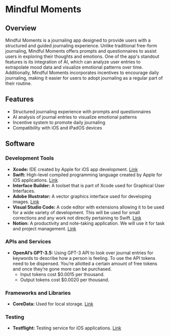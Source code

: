 # Mindful Moments

## Overview

Mindful Moments is a journaling app designed to provide users with a structured and guided journaling experience. Unlike traditional free-form journaling, Mindful Moments offers prompts and questionnaires to assist users in exploring their thoughts and emotions. One of the app's standout features is its integration of AI, which can analyze user entries to extrapolate mood data and visualize emotional patterns over time. Additionally, Mindful Moments incorporates incentives to encourage daily journaling, making it easier for users to adopt journaling as a regular part of their routine.

## Features

- Structured journaling experience with prompts and questionnaires
- AI analysis of journal entries to visualize emotional patterns
- Incentive system to promote daily journaling
- Compatibility with iOS and iPadOS devices

## Software

### Development Tools
- **Xcode:** IDE created by Apple for iOS app development. [Link](https://developer.apple.com/xcode/)
- **Swift:** High-level compiled programming language created by Apple for iOS applications. [Link](http://tinyurl.com/2v4uynzb)
- **Interface Builder:** A toolset that is part of Xcode used for Graphical User Interfaces.
- **Adobe Illustrator:** A vector graphics interface used for developing images. [Link](https://www.adobe.com/products/illustrator.html)
- **Visual Studio Code:** A code editor with extensions allowing it to be used for a wide variety of development. This will be used for small corrections and any work not directly pertaining to Swift. [Link](https://code.visualstudio.com/)
- **Notion:** A productivity and note-taking application. We will use it for task and project management. [Link](https://www.notion.so/)

### APIs and Services
- **OpenAI’s GPT-3.5:** Using GPT-3 API to look over journal entries for keywords to describe how a person is feeling. To use the API tokens need to be dispensed. You’re allotted a certain amount of free tokens and once they’re gone more can be purchased.
  - Input tokens cost $0.0015 per thousand.
  - Output tokens cost $0.0020 per thousand.

### Frameworks and Libraries
- **CoreData:** Used for local storage. [Link](https://developer.apple.com/documentation/coredata/)

### Testing
- **Testflight:** Testing service for iOS applications. [Link](https://developer.apple.com/testflight/)


